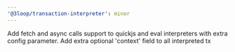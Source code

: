 ```yaml
---
'@3loop/transaction-interpreter': minor
---
```


Add fetch and async calls support to quickjs and eval interpreters with extra config parameter. Add extra optional 'context' field to all interpreted tx
